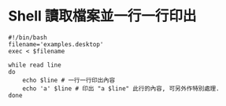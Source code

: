 # Shell 讀取檔案並一行一行印出


```
#!/bin/bash
filename='examples.desktop'
exec < $filename

while read line
do
    echo $line # 一行一行印出內容
    echo 'a' $line # 印出 "a $line" 此行的內容, 可另外作特別處理.
done
```